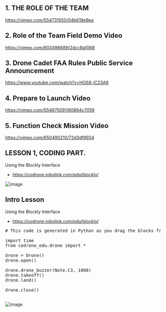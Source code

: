 
## 1.	THE ROLE OF THE TEAM
https://vimeo.com/554731550/04b619e9ea

## 2. Role of the Team Field Demo Video
https://vimeo.com/603496689/2dcc8a1068

## 3. Drone Cadet FAA Rules Public Service Announcement
https://www.youtube.com/watch?v=HOS8-iC23A8

## 4. Prepare to Launch Video
https://vimeo.com/554875091/60864c7059

## 5. Function Check Mission Video
https://vimeo.com/650490210/72d3df9934
    


## LESSON 1, CODING PART.

Using the Blockly Interface
* https://codrone.robolink.com/edu/blockly/

![image](https://github.com/ions29/cpp-reading-material/assets/127531384/5a3ffc9b-edfd-49d0-9480-b9c4e0ee7eb8)





## Intro Lesson

Using the Blockly Interface
* https://codrone.robolink.com/edu/blockly/

<pre>
# This code is generated in Python as you drag the blocks from the left tab.
  
import time
from codrone_edu.drone import *

drone = Drone()
drone.open()

drone.drone_buzzer(Note.C3, 1000)
drone.takeoff()
drone.land()

drone.close()
  
</pre>

![image](https://github.com/ions29/cpp-reading-material/assets/127531384/5a3ffc9b-edfd-49d0-9480-b9c4e0ee7eb8)
